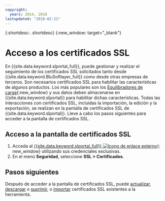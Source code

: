 ```yaml
---
copyright:
  years: 2014, 2018
lastupdated: "2018-02-21"
---
```


{:shortdesc: .shortdesc}
{:new_window: target="_blank"}

# Acceso a los certificados SSL

En {{site.data.keyword.slportal_full}}, puede gestionar y realizar el seguimiento de los certificados SSL solicitados tanto desde {{site.data.keyword.BluSoftlayer_full}} como desde otras empresas de terceros. Son necesarios certificados SSL para habilitar las características de algunos productos. Los más populares son los [Equilibradores de carga](/docs/infrastructure/local-load-balancer/about.html){:new_window} y sus datos deben almacenarse en {{site.data.keyword.slportal}} para habilitar dichas características. Todas las interacciones con certificados SSL, incluidas la importación, la edición y la exportación, se realizan en la pantalla de certificados SSL de {{site.data.keyword.slportal}}. Lleve a cabo los pasos siguientes para acceder a la pantalla de certificados SSL.

## Acceso a la pantalla de certificados SSL

1. Acceda al [{{site.data.keyword.slportal_full}} ![Icono de enlace externo](../../icons/launch-glyph.svg "Icono de enlace externo")](https://control.softlayer.com/){: new_window} utilizando sus credenciales exclusivas.
2. En el menú **Seguridad**, seleccione **SSL > Certificados**.

## Pasos siguientes

Después de acceder a la pantalla de certificados SSL, puede [actualizar](view-and-update-ssl-certificate.html), [descargar](download-ssl-certificate-details.html) o [suprimir](delete-ssl-certificate.html), o [importar](import-ssl-certificate.html) certificados SSL existentes a la herramienta.
